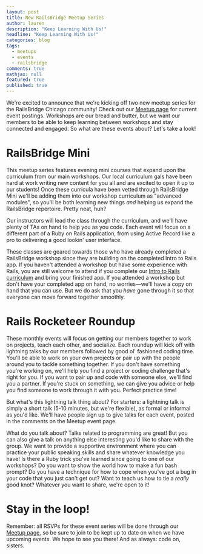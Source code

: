 ```yaml
---
layout: post
title: New RailsBridge Meetup Series
author: lauren
description: "Keep Learning With Us!"
headline: "Keep Learning With Us!"
categories: blog
tags: 
  - meetups
  - events
  - railsbridge
comments: true
mathjax: null
featured: true
published: true
---
```


We're excited to announce that we're kicking off two new meetup series for the RailsBridge Chicago community!  Check out our [Meetup page](http://www.meetup.com/railsbridgechicago) for current event postings. Workshops are our bread and butter, but we want our members to be able to keep learning between workshops and stay connected and engaged.  So what are these events about?  Let's take a look!

# RailsBridge Mini

This meetup series features evening mini courses that expand upon the curriculum from our main workshops.  Our local curriculum gals have been hard at work writing new content for you all and are excited to open it up to our students!  Once these curricula have been vetted through RailsBridge Mini we'll be adding them into our workshop curriculum as "advanced modules", so you'll be both learning new things *and* helping us expand the RailsBridge repertoire.  Pretty neat, huh?

Our instructors will lead the class through the curriculum, and we'll have plenty of TAs on hand to help you as you code.  Each event will focus on a different part of a Ruby on Rails application, from using Active Record like a pro to delivering a good lookin' user interface.

These classes are geared towards those who have already completed a RailsBridge workshop since they are building on the completed Intro to Rails app.  If you haven't attended a workshop but have some experience with Rails, you are still welcome to attend if you complete our [Intro to Rails curriculum](http://curriculum.railsbridgechi.com) and bring your finished app.  If you attended a workshop but don't have your completed app on hand, no worries—we'll have a copy on hand that you can use.  But we do ask that you *have* gone through it so that everyone can move forward together smoothly.

# Rails Rocketeer Roundup

These monthly events will focus on getting our members together to work on projects, teach each other, and socialize.  Each roundup will kick off with lightning talks by our members followed by good ol' fashioned coding time.  You'll be able to work on your own projects or pair up with the people around you to tackle something together.  If you don't have something you're working on, we'll help you find a project or coding challenge that's right for you.  If you want to pair up and code with someone else, we'll find you a partner.  If you're stuck on something, we can give you advice or help you find someone to work through it with you.  Perfect practice time!

But what's this lightning talk thing about?  For starters: a lightning talk is simply a short talk (5-10 minutes, but we're flexible), as formal or informal as you'd like.  We'll have people sign up to give talks for each event, posted in the comments on the Meetup event page.  

What do you talk about?  Talks related to programming are great!  But you can also give a talk on anything else interesting you'd like to share with the group.  We want to provide a supportive environment where you can practice your public speaking skills and share whatever knowledge you have!  Is there a Ruby trick you've learned since going to one of our workshops?  Do you want to show the world how to make a fun bash prompt?  Do you have a technique for how to cope when you've got a bug in your code that you just can't get out?  Want to teach us how to tie a *really* good knot?  Whatever you want to share, we're open to it!

# Stay in the loop!

Remember: all RSVPs for these event series will be done through our [Meetup page](http://www.meetup.com/railsbridgechicago), so be sure to join to be kept up to date on when we have upcoming events.  We hope to see you there!  And as always: code on, sisters.
